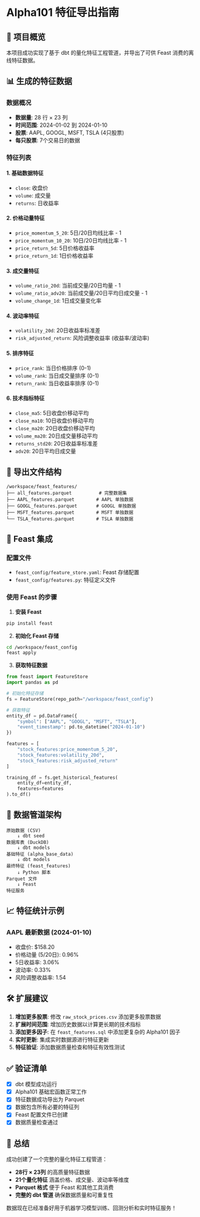 # Alpha101 特征导出指南

## 🎯 项目概览

本项目成功实现了基于 dbt 的量化特征工程管道，并导出了可供 Feast 消费的离线特征数据。

## 📊 生成的特征数据

### 数据概况
- **数据量**: 28 行 × 23 列
- **时间范围**: 2024-01-02 到 2024-01-10
- **股票**: AAPL, GOOGL, MSFT, TSLA (4只股票)
- **每只股票**: 7个交易日的数据

### 特征列表

#### 1. 基础数据特征
- `close`: 收盘价
- `volume`: 成交量
- `returns`: 日收益率

#### 2. 价格动量特征
- `price_momentum_5_20`: 5日/20日均线比率 - 1
- `price_momentum_10_20`: 10日/20日均线比率 - 1
- `price_return_5d`: 5日价格收益率
- `price_return_1d`: 1日价格收益率

#### 3. 成交量特征
- `volume_ratio_20d`: 当前成交量/20日均量 - 1
- `volume_ratio_adv20`: 当前成交量/20日平均日成交量 - 1
- `volume_change_1d`: 1日成交量变化率

#### 4. 波动率特征
- `volatility_20d`: 20日收益率标准差
- `risk_adjusted_return`: 风险调整收益率 (收益率/波动率)

#### 5. 排序特征
- `price_rank`: 当日价格排序 (0-1)
- `volume_rank`: 当日成交量排序 (0-1)
- `return_rank`: 当日收益率排序 (0-1)

#### 6. 技术指标特征
- `close_ma5`: 5日收盘价移动平均
- `close_ma10`: 10日收盘价移动平均
- `close_ma20`: 20日收盘价移动平均
- `volume_ma20`: 20日成交量移动平均
- `returns_std20`: 20日收益率标准差
- `adv20`: 20日平均日成交量

## 📁 导出文件结构

```
/workspace/feast_features/
├── all_features.parquet          # 完整数据集
├── AAPL_features.parquet        # AAPL 单独数据
├── GOOGL_features.parquet       # GOOGL 单独数据
├── MSFT_features.parquet        # MSFT 单独数据
└── TSLA_features.parquet        # TSLA 单独数据
```

## 🚀 Feast 集成

### 配置文件
- `feast_config/feature_store.yaml`: Feast 存储配置
- `feast_config/features.py`: 特征定义文件

### 使用 Feast 的步骤

1. **安装 Feast**
```bash
pip install feast
```

2. **初始化 Feast 存储**
```bash
cd /workspace/feast_config
feast apply
```

3. **获取特征数据**
```python
from feast import FeatureStore
import pandas as pd

# 初始化特征存储
fs = FeatureStore(repo_path="/workspace/feast_config")

# 获取特征
entity_df = pd.DataFrame({
    "symbol": ["AAPL", "GOOGL", "MSFT", "TSLA"],
    "event_timestamp": pd.to_datetime("2024-01-10")
})

features = [
    "stock_features:price_momentum_5_20",
    "stock_features:volatility_20d",
    "stock_features:risk_adjusted_return"
]

training_df = fs.get_historical_features(
    entity_df=entity_df,
    features=features
).to_df()
```

## 🔄 数据管道架构

```
原始数据 (CSV) 
    ↓ dbt seed
数据库表 (DuckDB)
    ↓ dbt models
基础特征 (alpha_base_data)
    ↓ dbt models
最终特征 (feast_features)
    ↓ Python 脚本
Parquet 文件
    ↓ Feast
特征服务
```

## 📈 特征统计示例

### AAPL 最新数据 (2024-01-10)
- 收盘价: $158.20
- 价格动量 (5/20日): 0.96%
- 5日收益率: 3.06%
- 波动率: 0.33%
- 风险调整收益率: 1.54

## 🛠 扩展建议

1. **增加更多股票**: 修改 `raw_stock_prices.csv` 添加更多股票数据
2. **扩展时间范围**: 增加历史数据以计算更长期的技术指标
3. **添加更多因子**: 在 `feast_features.sql` 中添加更复杂的 Alpha101 因子
4. **实时更新**: 集成实时数据源进行特征更新
5. **特征验证**: 添加数据质量检查和特征有效性测试

## ✅ 验证清单

- [x] dbt 模型成功运行
- [x] Alpha101 基础宏函数正常工作
- [x] 特征数据成功导出为 Parquet
- [x] 数据包含所有必要的特征列
- [x] Feast 配置文件已创建
- [x] 数据质量检查通过

## 🎉 总结

成功创建了一个完整的量化特征工程管道：
- **28行 × 23列** 的高质量特征数据
- **21个量化特征** 涵盖价格、成交量、波动率等维度
- **Parquet 格式** 便于 Feast 和其他工具消费
- **完整的 dbt 管道** 确保数据质量和可重复性

数据现在已经准备好用于机器学习模型训练、回测分析和实时特征服务！
